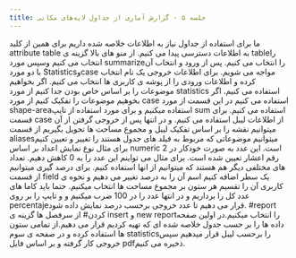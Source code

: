 ```yaml
---
title: جلسه ۵ - گزارش آماری از جداول لایه‌های مکانی
---
```

ما برای استفاده از جداول نیاز به اطلاعات خلاصه شده داریم برای همین از کلید attribute table به اطلاعات دسترسی پیدا می کنیم.
از منو های بالا گزینه ی tableرا انتخاب می کنیم وسپس مورد summarizeرا انتخاب می کنیم.
پس از ورود و انتخاب آن با دو مورد Statisticsوcase مواجه می شویم. برای اطلاعات خروجی یک نام انتخاب کرده و اطلاعات ورودی را از پوشه ی کاربری ها انتخاب می کنیم.
اگر بخواهیم موضوعات را بر اساس خاص بودن جدا کنیم از مورد statistics استفاده می کنیم. 
اگر بخوهیم موضوعات را تفکیک کنیم از مورد case استفاده می کنیم
در این قسمت از مورد shape-areaاستفاده میکنیم و برای مورد استفاده از تایپ sum استفاده می کنیم.
برای قسمت case از اطلاعات لیبل استفاده می کنیم.
و در انتها پس از خروجی گرفتن از آن میتوانیم نقشه را بر اساس تفکیک لیبل و مجموع مساحت ها تحویل بگیریم
از قسمت aliasesمیتوانیم موضوعاتی که مربوط به فیلد های جدول هستند را تغییر و تعیین کنیم برای مثال نوع نمایش اعداد بر اساس numeric است. این عدد به صورت خودکار در 2 رقم اعشار تعیین شده است. برای مثال می تواینم این عدد را به 0 کاهش دهیم.
تعداد های مختلفی دیگر هم هستند که میتوانیم از انها استفاده کنیم.
برای درصد گیری میتوانیم از قسمت field یک سطر اضافه کنیم اسم آن را به درصد تغییر می دهیم و نحوه ی کاربری آن را تقسیم هر ستون بر مجموع مساحت ها انتخاب میکنیم. حتما باید کاما های عدد کل را برداریم و در انتها عدد را در 100 ضرب میکنیم و و تایپ را بر روی percentajeقرار می دهیم تا عدد خروجی برحسب درصد نمایش داده شود.
#report کردن#
از سرفصل ها گزینه ی insert و new reportرا انتخاب میکنیم.در اولین صفحه داده ها را بر حسب جدول خلاصه شده ای که تهیه کردیم قرار می دهیم.از تمامی ستون ها استفاده کرده و در صفحه ی سوم statisticsرا برحسب لیبل قرار میدهیم سپس خروجی کار گرفته و بر اساس فایل pdfذخیره می کنیم.
